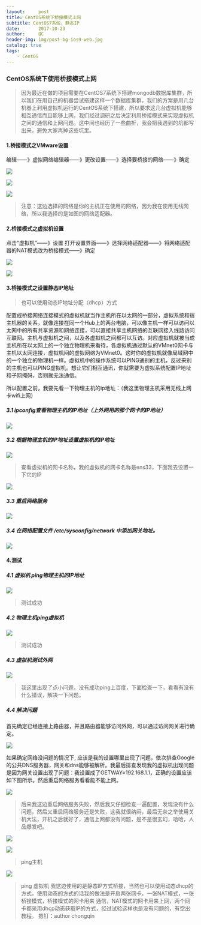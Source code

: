 ```yaml
---
layout:     post
title: CentOS系统下桥接模式上网
subtitle: CentOS7系统，静态IP
date:       2017-10-23
author:     QC
header-img: img/post-bg-ios9-web.jpg
catalog: true
tags:
    - CentOS
---
```


### CentOS系统下使用桥接模式上网

> 因为最近在做的项目需要在CentOS7系统下搭建mongodb数据库集群，所以我们在用自己的机器尝试搭建这样一个数据库集群，我们的方案是用几台机器上利用虚拟机运行的CentOS系统下搭建，所以要求这几台虚拟机能够相互通信而且能够上网，我们经过调研之后决定利用桥接模式来实现虚拟机之间的通信和上网问题。这中间也经历了一些曲折，我会把我遇到的坑都写出来，避免大家再掉这些坑里。

#### 1.桥接模式之VMware设置

编辑——》虚拟网络编辑器——》更改设置——》选择要桥接的网络——》确定

![](https://raw.githubusercontent.com/Los-GTI/Los-GTI.github.io/master/img/虚拟网络编辑器.png)

![](https://raw.githubusercontent.com/Los-GTI/Los-GTI.github.io/master/img/虚拟网络编辑器更改设置.png)

![](https://raw.githubusercontent.com/Los-GTI/Los-GTI.github.io/master/img/选择上网方式.png)

> 注意：这边选择的网络是你的主机正在使用的网络，因为我在使用无线网络，所以我选择的是如图的网络适配器。

#### 2.桥接模式之虚拟机设置

点击“虚拟机”——》设置 打开设置界面——》选择网络适配器——》将网络适配器的NAT模式改为桥接模式——》确定

![](https://raw.githubusercontent.com/Los-GTI/Los-GTI.github.io/master/img/虚拟机设置.png)

![](https://raw.githubusercontent.com/Los-GTI/Los-GTI.github.io/master/img/网络适配器设置.png)

#### 3.桥接模式之设置静态IP地址

> 也可以使用动态IP地址分配（dhcp）方式

配置成桥接网络连接模式的虚拟机就当作主机所在以太网的一部分，虚拟系统和宿主机器的关系，就像连接在同一个Hub上的两台电脑，可以像主机一样可以访问以太网中的所有共享资源和网络连接，可以直接共享主机网络的互联网接入线路访问互联网。主机与虚拟机之间，以及各虚拟机之间都可以互访。对应虚拟机就被当成主机所在以太网上的一个独立物理机来看待，各虚拟机通过默认的VMnet0网卡与主机以太网连接，虚拟机间的虚拟网络为VMnet0。这时你的虚拟机就像局域网中的一个独立的物理机一样。虚拟机中的操作系统可以PING通别的主机，反过来别的主机也可以PING虚拟机。想让它们相互通讯，你就需要为虚拟系统配置IP地址和子网掩码，否则就无法通信。

所以配置之前，我要先看一下物理主机的ip地址：（我这里物理主机采用无线上网卡wifi上网）

##### 3.1 ipconfig查看物理主机的IP地址（上外网用的那个网卡的IP地址）

![](https://raw.githubusercontent.com/Los-GTI/Los-GTI.github.io/master/img/物理主机IP.png)

##### 3.2 根据物理主机的IP地址设置虚拟机的IP地址

![](https://raw.githubusercontent.com/Los-GTI/Los-GTI.github.io/master/img/查看虚拟机的网卡名称.png)

> 查看虚拟机的网卡名称，我的虚拟机的网卡名称是ens33，下面我去设置一下它的IP

![](https://raw.githubusercontent.com/Los-GTI/Los-GTI.github.io/master/img/网卡设置2.png)

##### 3.3 重启网络服务

![](https://raw.githubusercontent.com/Los-GTI/Los-GTI.github.io/master/img/重启服务.png)



#####  3.4 在网络配置文件  /etc/sysconfig/network 中添加网关地址。

![](https://raw.githubusercontent.com/Los-GTI/Los-GTI.github.io/master/img/添加网关地址2.png)



#### 4.测试

##### 4.1 虚拟机 ping物理主机的IP地址

![](https://raw.githubusercontent.com/Los-GTI/Los-GTI.github.io/master/img/ping物理主机.png)

> 测试成功

##### 4.2 物理主机ping虚拟机 

![](https://raw.githubusercontent.com/Los-GTI/Los-GTI.github.io/master/img/ping虚拟机.png)

> 测试成功

##### 4.3 虚拟机测试外网

![](https://raw.githubusercontent.com/Los-GTI/Los-GTI.github.io/master/img/测试外网.png)

> 我这里出现了点小问题，没有成功ping上百度，下面检查一下，看看有没有什么错误，解决一下问题。

##### 4.4 解决问题

首先确定已经连接上路由器，并且路由器能够访问外网，可以通过访问网关进行确定。

![](https://raw.githubusercontent.com/Los-GTI/Los-GTI.github.io/master/img/测试连接网关.png)

如果确定网络没问题的情况下, 应该是我的设置哪里出现了问题，依次排查Google的公共DNS服务器，网关和dns能够被解析。我最后排查发现我的虚拟机出现问题是因为网关设置出现了问题：我设置成了GETWAY=192.168.1.1，正确的设置应该如下图所示。然后重启网络服务看看能不能上网。

![](https://raw.githubusercontent.com/Los-GTI/Los-GTI.github.io/master/img/修改网关.png)

> 后来我这边重启网络服务失败，然后我又仔细检查一遍配置，发现没有什么问题，然后又重启网络服务还是失败，这我就很纳闷，最后无奈之举使用关机大法，开机之后就好了，通信上网都没有问题，是不是很玄幻，哈哈，人品爆发吧。

![](https://raw.githubusercontent.com/Los-GTI/Los-GTI.github.io/master/img/pingbaidu.png)

![](https://raw.githubusercontent.com/Los-GTI/Los-GTI.github.io/master/img/ping主机2.png)

> ping主机

![](https://raw.githubusercontent.com/Los-GTI/Los-GTI.github.io/master/img/ping虚拟机2.png)

> ping 虚拟机
> 我这边使用的是静态IP方式桥接，当然也可以使用动态dhcp的方式，使用动态的方式的话我的做法是开启两张网卡，一张NAT模式，一张桥接模式，桥接模式的网卡用来
通信，NAT模式的网卡用来上网，两个网卡都采用dhcp动态获取IP的方式，经过试验这样也是没有问题的，有空出教程。
> 摁钉：author  chongqin









